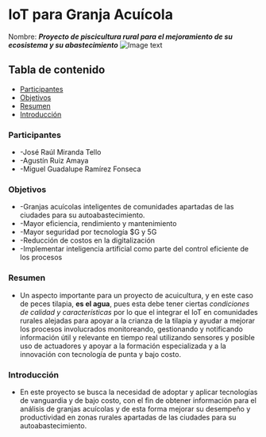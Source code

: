 # IoT para Granja Acuícola
Nombre: ***Proyecto de piscicultura rural para el mejoramiento de su ecosistema y su abastecimiento***
![Image text](https://github.com/mgrf21/IoT_Capstone/blob/main/IoT%20Presentacion%20Acuicultura%20Gif.gif)
## Tabla de contenido
- [Participantes](#Participantes)
- [Objetivos](#objetivos)
- [Resumen](#Resumen)
- [Introducción](#Introducción)

### Participantes
- -José Raúl Miranda Tello
- -Agustín Ruiz Amaya
- -Miguel Guadalupe Ramírez Fonseca

### Objetivos
- -Granjas acuícolas inteligentes de comunidades apartadas de las ciudades para su autoabastecimiento.
- -Mayor eficiencia, rendimiento y mantenimiento
- -Mayor seguridad por tecnología $G y 5G
- -Reducción de costos en la digitalización
- -Implementar inteligencia artificial como parte del control eficiente de los procesos

### Resumen
- Un aspecto importante para un proyecto de acuicultura, y en este caso de peces tilapia, **es el agua**, pues esta debe tener ciertas *condiciones de calidad y características* por lo que el integrar el IoT en comunidades rurales alejadas para apoyar a la crianza de la tilapia y ayudar a mejorar los procesos involucrados monitoreando, gestionando y notificando información útil y relevante en tiempo real utilizando sensores y posible uso de actuadores y apoyar a la formación especializada y a la innovación con tecnología de punta y bajo costo.

### Introducción
- En este proyecto se busca la necesidad de adoptar y aplicar tecnologías de vanguardia y de bajo costo, con el fin de obtener información para el análisis de granjas acuícolas y de esta forma mejorar su desempeño y productividad en zonas rurales apartadas de las ciudades para su autoabastecimiento.

